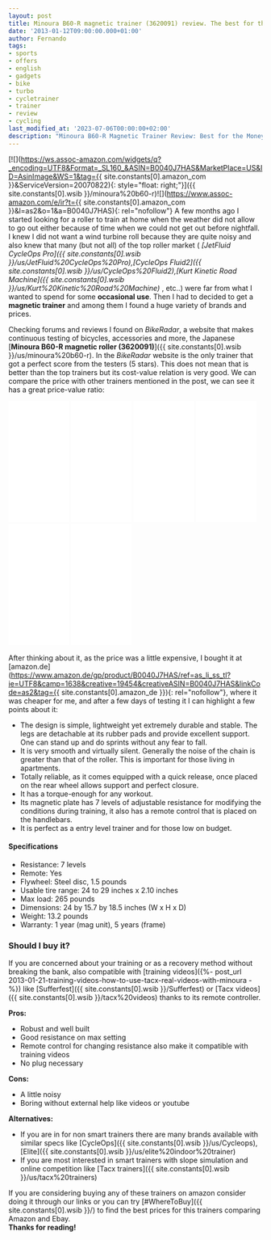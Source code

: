 ```yaml
---
layout: post
title: Minoura B60-R magnetic trainer (3620091) review. The best for the money
date: '2013-01-12T09:00:00.000+01:00'
author: Fernando
tags:
- sports
- offers
- english
- gadgets
- bike
- turbo
- cycletrainer
- trainer
- review
- cycling
last_modified_at: '2023-07-06T00:00:00+02:00'
description: "Minoura B60-R Magnetic Trainer Review: Best for the Money - Review and evaluation of the Minoura B60-R magnetic trainer,highlighting its value for money."
---
```


[![](https://ws.assoc-amazon.com/widgets/q?_encoding=UTF8&Format=_SL160_&ASIN=B0040J7HAS&MarketPlace=US&ID=AsinImage&WS=1&tag={{ site.constants[0].amazon_com }}&ServiceVersion=20070822){: style="float: right;"}]({{ site.constants[0].wsib }}/minoura%20b60-r)![](https://www.assoc-amazon.com/e/ir?t={{ site.constants[0].amazon_com }}&l=as2&o=1&a=B0040J7HAS){: rel="nofollow"}
A few months ago I started looking for a roller to train at home when the weather did not allow to go out either because of time when we could not get out before nightfall. I knew I did not want a wind turbine roll because they are quite noisy and also knew that many (but not all) of the top roller market ( _[JetFluid CycleOps Pro]({{ site.constants[0].wsib }}/us/JetFluid%20CycleOps%20Pro),[CycleOps Fluid2]({{ site.constants[0].wsib }}/us/CycleOps%20Fluid2),[Kurt Kinetic Road Machine]({{ site.constants[0].wsib }}/us/Kurt%20Kinetic%20Road%20Machine)_ , etc..) were far from what I wanted to spend for some **occasional use**. Then I had to decided to get a **magnetic trainer** and among them I found a huge variety of brands and prices.  

Checking forums and reviews I found on _BikeRadar_, a website that makes continuous testing of bicycles, accessories and more, the Japanese [**Minoura B60-R magnetic roller (3620091)**]({{ site.constants[0].wsib }}/us/minoura%20b60-r). In the _BikeRadar_ website is the only trainer that got a perfect score from the testers (5 stars). This does not mean that is better than the top trainers but its cost-value relation is very good. We can compare the price with other trainers mentioned in the post, we can see it has a great price-value ratio:  

<iframe frameborder="0" marginheight="0" marginwidth="0" scrolling="no" src="//ws-na.amazon-adsystem.com/widgets/q?ServiceVersion=20070822&amp;OneJS=1&amp;Operation=GetAdHtml&amp;MarketPlace=US&amp;source=ss&amp;ref=ss_til&amp;ad_type=product_link&amp;tracking_id={{ site.constants[0].amazon_com }}&amp;marketplace=amazon&amp;region=US&amp;placement=B0040J7HAS&amp;asins=B0040J7HAS&amp;linkId=3TNRMVCQHFSD7ISV&amp;show_border=true&amp;link_opens_in_new_window=true" style="height: 240px; width: 120px;"></iframe>
<iframe frameborder="0" marginheight="0" marginwidth="0" scrolling="no" src="//ws-na.amazon-adsystem.com/widgets/q?ServiceVersion=20070822&amp;OneJS=1&amp;Operation=GetAdHtml&amp;MarketPlace=US&amp;source=ss&amp;ref=ss_til&amp;ad_type=product_link&amp;tracking_id={{ site.constants[0].amazon_com }}&amp;marketplace=amazon&amp;region=US&amp;placement=B0040J7H9E&amp;asins=B0040J7H9E&amp;linkId=DUFDBBOHYCPDOK35&amp;show_border=true&amp;link_opens_in_new_window=true" style="height: 240px; width: 120px;"></iframe>
<iframe frameborder="0" marginheight="0" marginwidth="0" scrolling="no" src="//ws-na.amazon-adsystem.com/widgets/q?ServiceVersion=20070822&amp;OneJS=1&amp;Operation=GetAdHtml&amp;MarketPlace=US&amp;source=ss&amp;ref=ss_til&amp;ad_type=product_link&amp;tracking_id={{ site.constants[0].amazon_com }}&amp;marketplace=amazon&amp;region=US&amp;placement=B00EPM7T1M&amp;asins=B00EPM7T1M&amp;linkId=M4URN47CXWVUCDGS&amp;show_border=true&amp;link_opens_in_new_window=true" style="height: 240px; width: 120px;"></iframe>
<iframe frameborder="0" marginheight="0" marginwidth="0" scrolling="no" src="//ws-na.amazon-adsystem.com/widgets/q?ServiceVersion=20070822&amp;OneJS=1&amp;Operation=GetAdHtml&amp;MarketPlace=US&amp;source=ss&amp;ref=ss_til&amp;ad_type=product_link&amp;tracking_id={{ site.constants[0].amazon_com }}&amp;marketplace=amazon&amp;region=US&amp;placement=B00MMPU5CO&amp;asins=B00MMPU5CO&amp;linkId=JZXWFCVIZPTBFLYK&amp;show_border=true&amp;link_opens_in_new_window=true" style="height: 240px; width: 120px;"></iframe>
<iframe frameborder="0" marginheight="0" marginwidth="0" scrolling="no" src="//ws-na.amazon-adsystem.com/widgets/q?ServiceVersion=20070822&amp;OneJS=1&amp;Operation=GetAdHtml&amp;MarketPlace=US&amp;source=ss&amp;ref=ss_til&amp;ad_type=product_link&amp;tracking_id={{ site.constants[0].amazon_com }}&amp;marketplace=amazon&amp;region=US&amp;placement=B00MCF5Q2I&amp;asins=B00MCF5Q2I&amp;linkId=E35PEF4S4L3TDCJT&amp;show_border=true&amp;link_opens_in_new_window=true" style="height: 240px; width: 120px;"></iframe>
<iframe frameborder="0" marginheight="0" marginwidth="0" scrolling="no" src="//ws-na.amazon-adsystem.com/widgets/q?ServiceVersion=20070822&amp;OneJS=1&amp;Operation=GetAdHtml&amp;MarketPlace=US&amp;source=ss&amp;ref=ss_til&amp;ad_type=product_link&amp;tracking_id={{ site.constants[0].amazon_com }}&amp;marketplace=amazon&amp;region=US&amp;placement=B0098OZZWW&amp;asins=B0098OZZWW&amp;linkId=5BZWD6TL25MH46QY&amp;show_border=true&amp;link_opens_in_new_window=true" style="height: 240px; width: 120px;"></iframe>
  
After thinking about it, as the price was a little expensive, I bought it at [amazon.de](https://www.amazon.de/gp/product/B0040J7HAS/ref=as_li_ss_tl?ie=UTF8&camp=1638&creative=19454&creativeASIN=B0040J7HAS&linkCode=as2&tag={{ site.constants[0].amazon_de }}){: rel="nofollow"}, where it was cheaper for me, and after a few days of testing it I can highlight a few points about it:

* The design is simple, lightweight yet extremely durable and stable. The legs are detachable at its rubber pads and provide excellent support. One can stand up and do sprints without any fear to fall.
* It is very smooth and virtually silent. Generally the noise of the chain is greater than that of the roller. This is important for those living in apartments.
* Totally reliable, as it comes equipped with a quick release, once placed on the rear wheel allows support and perfect closure.
* It has a torque-enough for any workout.
* Its magnetic plate has 7 levels of adjustable resistance for modifying the conditions during training, it also has a remote control that is placed on the handlebars.
* It is perfect as a entry level trainer and for those low on budget.

#### Specifications

* Resistance: 7 levels
* Remote: Yes
* Flywheel: Steel disc, 1.5 pounds
* Usable tire range: 24 to 29 inches x 2.10 inches
* Max load: 265 pounds
* Dimensions: 24 by 15.7 by 18.5 inches (W x H x D)
* Weight: 13.2 pounds
* Warranty: 1 year (mag unit), 5 years (frame)

### Should I buy it?

If you are concerned about your training or as a recovery method without breaking the bank, also compatible with [training videos]({%- post_url 2013-01-21-training-videos-how-to-use-tacx-real-videos-with-minoura -%}) like [Sufferfest]({{ site.constants[0].wsib }}/Sufferfest) or [Tacx videos]({{ site.constants[0].wsib }}/tacx%20videos) thanks to its remote controller.

**Pros:**

* Robust and well built
* Good resistance on max setting
* Remote control for changing resistance also make it compatible with training videos
* No plug necessary

**Cons:**

* A little noisy
* Boring without external help like videos or youtube

**Alternatives:**

* If you are in for non smart trainers there are many brands available with similar specs like [CycleOps]({{ site.constants[0].wsib }}/us/Cycleops),[Elite]({{ site.constants[0].wsib }}/us/elite%20indoor%20trainer)
* If you are most interested in smart trainers with slope simulation and online competition like [Tacx trainers]({{ site.constants[0].wsib }}/us/tacx%20trainers)

If you are considering buying any of these trainers on amazon consider doing it through our links or you can try [#WhereToBuy]({{ site.constants[0].wsib }}/) to find the best prices for this trainers comparing Amazon and Ebay.  
**Thanks for reading!**  
